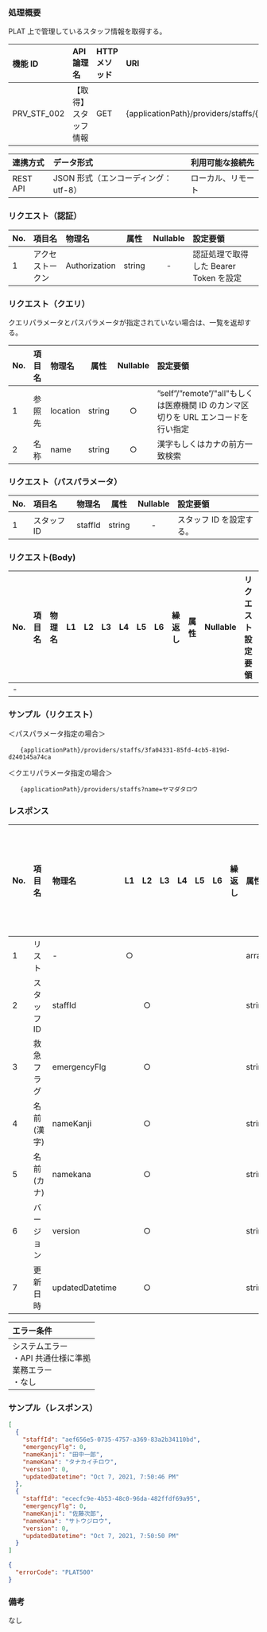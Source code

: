 ### 処理概要

PLAT 上で管理しているスタッフ情報を取得する。

| 機能 ID     | API 論理名    | HTTP メソッド | URI                                          |
| :---------- |:-----------| :------------ | :------------------------------------------- |
| PRV_STF_002 | 【取得】スタッフ情報 | GET           | {applicationPath}/providers/staffs/{staffId} |

| 連携方式 | データ形式                           | 利用可能な接続先   |
| :------- | :----------------------------------- | :----------------- |
| REST API | JSON 形式（エンコーディング：utf-8） | ローカル、リモート |

### リクエスト（認証）

| No. | 項目名           | 物理名        |  属性  | Nullable | 設定要領                               |
| :-- | :--------------- | :------------ | :----: | :------: | :------------------------------------- |
| 1   | アクセストークン | Authorization | string |    -     | 認証処理で取得した Bearer Token を設定 |

### リクエスト（クエリ）

クエリパラメータとパスパラメータが指定されていない場合は、一覧を返却する。

| No. | 項目名 | 物理名 |  属性  | Nullable | 設定要領                       |
| :-- | :----- | :----- | :----: | :------: | :----------------------------- |
| 1   | 参照先     | location            | string |    ○     | ”self”/”remote”/"all"もしくは医療機関 ID のカンマ区切りを URL エンコードを行い指定 |
| 2   | 名称   | name   | string |    ○     | 漢字もしくはカナの前方一致検索 |

### リクエスト（パスパラメータ）

| No. | 項目名      | 物理名  |  属性  | Nullable | 設定要領                                                                 |
| :-- | :---------- | :------ | :----: | :------: | :----------------------------------------------------------------------- |
| 1   | スタッフ ID | staffId | string |    -     | スタッフ ID を設定する。|

### リクエスト(Body)

| No. | 項目名 | 物理名 | L1  | L2  | L3  | L4  | L5  | L6  | 繰返し | 属性 | Nullable | リクエスト設定要領 |
| :-- | :----- | :----- | :-: | :-: | :-: | :-: | :-: | :-: | :----- | :--- | :------- | :----------------- |
| -   |        |        |     |     |     |     |     |     |        |      |          |                    |

### サンプル（リクエスト）

＜パスパラメータ指定の場合＞

```
　　{applicationPath}/providers/staffs/3fa04331-85fd-4cb5-819d-d240145a74ca
```

＜クエリパラメータ指定の場合＞

```
　　{applicationPath}/providers/staffs?name=ヤマダタロウ
```

### レスポンス

| No. | 項目名      | 物理名          | L1  | L2  | L3  | L4  | L5  | L6  | 繰返し | 属性   | Nullable | レスポンス設定要領 |
| :-- | :---------- | :-------------- | :-: | :-: | :-: | :-: | :-: | :-: | :----- | :----- | :------- | :----------------- |
| 1   | リスト      | -               |  ○  |     |     |     |     |     |        | array  | -        |                    |
| 2   | スタッフ ID | staffId         |     |  ○  |     |     |     |     |        | string | -        |                    |
| 3   | 救急フラグ  | emergencyFlg    |     |  ○  |     |     |     |     |        | string | -        | [救急フラグ](../../../API_Domain_Definition_Table.md)      |
| 4   | 名前(漢字)  | nameKanji       |     |  ○  |     |     |     |     |        | string | -        |                    |
| 5   | 名前(カナ)  | namekana        |     |  ○  |     |     |     |     |        | string | -        |                    |
| 6   | バージョン  | version         |     |  ○  |     |     |     |     |        | string | -        |                    |
| 7   | 更新日時    | updatedDatetime |     |  ○  |     |     |     |     |        | string | -        |                    |

| エラー条件                                                        |
| :---------------------------------------------------------------- |
| システムエラー<br/>・API 共通仕様に準拠<br/>業務エラー<br/>・なし |

### サンプル（レスポンス）

```json title="正常終了"
[
  {
    "staffId": "aef656e5-0735-4757-a369-83a2b34110bd",
    "emergencyFlg": 0,
    "nameKanji": "田中一郎",
    "nameKana": "タナカイチロウ",
    "version": 0,
    "updatedDatetime": "Oct 7, 2021, 7:50:46 PM"
  },
  {
    "staffId": "ececfc9e-4b53-48c0-96da-482ffdf69a95",
    "emergencyFlg": 0,
    "nameKanji": "佐藤次郎",
    "nameKana": "サトウジロウ",
    "version": 0,
    "updatedDatetime": "Oct 7, 2021, 7:50:50 PM"
  }
]
```

```json title="異常終了"
{
  "errorCode": "PLAT500"
}
```

### 備考

なし
